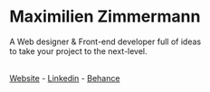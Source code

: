 <h1 align="left">Maximilien Zimmermann</h1>
<p align="left">A Web designer & Front-end developer full of ideas 
<br>to take your project to the next-level.</h3> <br><br>

<a href="https://www.maximilien.work/" target="_blank">Website</a> - 
<a href="https://www.linkedin.com/in/maximilien-zimmermann-a2a290183/" target="_blank">Linkedin</a> - 
<a href="https://www.behance.net/max-zim" target="_blank">Behance</a>
